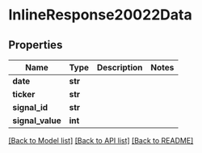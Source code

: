# InlineResponse20022Data

## Properties
Name | Type | Description | Notes
------------ | ------------- | ------------- | -------------
**date** | **str** |  | 
**ticker** | **str** |  | 
**signal_id** | **str** |  | 
**signal_value** | **int** |  | 

[[Back to Model list]](../README.md#documentation-for-models) [[Back to API list]](../README.md#documentation-for-api-endpoints) [[Back to README]](../README.md)


